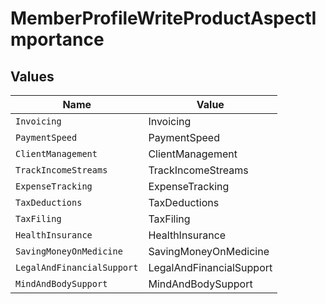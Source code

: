# MemberProfileWriteProductAspectImportance


## Values

| Name                       | Value                      |
| -------------------------- | -------------------------- |
| `Invoicing`                | Invoicing                  |
| `PaymentSpeed`             | PaymentSpeed               |
| `ClientManagement`         | ClientManagement           |
| `TrackIncomeStreams`       | TrackIncomeStreams         |
| `ExpenseTracking`          | ExpenseTracking            |
| `TaxDeductions`            | TaxDeductions              |
| `TaxFiling`                | TaxFiling                  |
| `HealthInsurance`          | HealthInsurance            |
| `SavingMoneyOnMedicine`    | SavingMoneyOnMedicine      |
| `LegalAndFinancialSupport` | LegalAndFinancialSupport   |
| `MindAndBodySupport`       | MindAndBodySupport         |